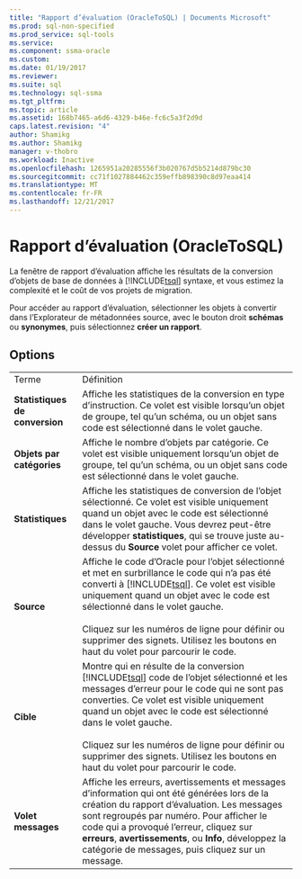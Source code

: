 ```yaml
---
title: "Rapport d’évaluation (OracleToSQL) | Documents Microsoft"
ms.prod: sql-non-specified
ms.prod_service: sql-tools
ms.service: 
ms.component: ssma-oracle
ms.custom: 
ms.date: 01/19/2017
ms.reviewer: 
ms.suite: sql
ms.technology: sql-ssma
ms.tgt_pltfrm: 
ms.topic: article
ms.assetid: 168b7465-a6d6-4329-b46e-fc6c5a3f2d9d
caps.latest.revision: "4"
author: Shamikg
ms.author: Shamikg
manager: v-thobro
ms.workload: Inactive
ms.openlocfilehash: 1265951a20285556f3b020767d5b5214d879bc30
ms.sourcegitcommit: cc71f1027884462c359effb898390c8d97eaa414
ms.translationtype: MT
ms.contentlocale: fr-FR
ms.lasthandoff: 12/21/2017
---
```

# <a name="assessment-report-oracletosql"></a>Rapport d’évaluation (OracleToSQL)
La fenêtre de rapport d’évaluation affiche les résultats de la conversion d’objets de base de données à [!INCLUDE[tsql](../../includes/tsql_md.md)] syntaxe, et vous estimez la complexité et le coût de vos projets de migration.  
  
Pour accéder au rapport d’évaluation, sélectionner les objets à convertir dans l’Explorateur de métadonnées source, avec le bouton droit **schémas** ou **synonymes**, puis sélectionnez **créer un rapport**.  
  
## <a name="options"></a>Options  
  
|||  
|-|-|  
|Terme|Définition|  
|**Statistiques de conversion**|Affiche les statistiques de la conversion en type d’instruction. Ce volet est visible lorsqu’un objet de groupe, tel qu’un schéma, ou un objet sans code est sélectionné dans le volet gauche.|  
|**Objets par catégories**|Affiche le nombre d’objets par catégorie. Ce volet est visible uniquement lorsqu’un objet de groupe, tel qu’un schéma, ou un objet sans code est sélectionné dans le volet gauche.|  
|**Statistiques**|Affiche les statistiques de conversion de l’objet sélectionné. Ce volet est visible uniquement quand un objet avec le code est sélectionné dans le volet gauche. Vous devrez peut-être développer **statistiques**, qui se trouve juste au-dessus du **Source** volet pour afficher ce volet.|  
|**Source**|Affiche le code d’Oracle pour l’objet sélectionné et met en surbrillance le code qui n’a pas été converti à [!INCLUDE[tsql](../../includes/tsql_md.md)]. Ce volet est visible uniquement quand un objet avec le code est sélectionné dans le volet gauche.<br /><br />Cliquez sur les numéros de ligne pour définir ou supprimer des signets. Utilisez les boutons en haut du volet pour parcourir le code.|  
|**Cible**|Montre qui en résulte de la conversion [!INCLUDE[tsql](../../includes/tsql_md.md)] code de l’objet sélectionné et les messages d’erreur pour le code qui ne sont pas converties. Ce volet est visible uniquement quand un objet avec le code est sélectionné dans le volet gauche.<br /><br />Cliquez sur les numéros de ligne pour définir ou supprimer des signets. Utilisez les boutons en haut du volet pour parcourir le code.|  
|**Volet messages**|Affiche les erreurs, avertissements et messages d’information qui ont été générées lors de la création du rapport d’évaluation. Les messages sont regroupés par numéro. Pour afficher le code qui a provoqué l’erreur, cliquez sur **erreurs**, **avertissements**, ou **Info**, développez la catégorie de messages, puis cliquez sur un message.|  
  
